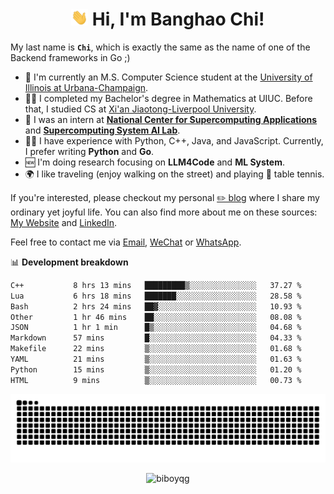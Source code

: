<h1 align="center"><img src="assets/hi.gif" height="26" alt="wave"/> Hi, I'm Banghao Chi!</h1>

My last name is **`Chi`**, which is exactly the same as the name of one of the Backend frameworks in Go ;)

- 🏫 I'm currently an M.S. Computer Science student at the [University of Illinois at Urbana-Champaign](https://illinois.edu/).
- 👨‍🎓 I completed my Bachelor's degree in Mathematics at UIUC. Before that, I studied CS at [Xi'an Jiaotong-Liverpool University](https://www.xjtlu.edu.cn/en).
- 💼 I was an intern at **[National Center for Supercomputing Applications](https://www.ncsa.illinois.edu/)** and **[Supercomputing System AI Lab](https://supercomputing-system-ai-lab.github.io/)**.
- 👨‍💻 I have experience with Python, C++, Java, and JavaScript. Currently, I prefer writing **Python** and **Go**.
- 🆕 I'm doing research focusing on **LLM4Code** and **ML System**.
- 🌍 I like traveling (enjoy walking on the street) and playing 🏓 table tennis.

If you're interested, please checkout my personal [✏️ blog](https://banghao.live) where I share my ordinary yet joyful life. You can also find more about me on these sources: [My Website](https://biboyqg.github.io/) and [LinkedIn](https://www.linkedin.com/in/banghao-chi-550737276/).

Feel free to contact me via <a href="mailto:banghao2@illinois.edu">Email</a>, [WeChat](id:banghao1023) or [WhatsApp](+12173286124).

📊 **Development breakdown**

<!--START_SECTION:waka-->

```txt
C++           8 hrs 13 mins   █████████▒░░░░░░░░░░░░░░░   37.27 %
Lua           6 hrs 18 mins   ███████░░░░░░░░░░░░░░░░░░   28.58 %
Bash          2 hrs 24 mins   ██▓░░░░░░░░░░░░░░░░░░░░░░   10.93 %
Other         1 hr 46 mins    ██░░░░░░░░░░░░░░░░░░░░░░░   08.08 %
JSON          1 hr 1 min      █▒░░░░░░░░░░░░░░░░░░░░░░░   04.68 %
Markdown      57 mins         █░░░░░░░░░░░░░░░░░░░░░░░░   04.33 %
Makefile      22 mins         ▒░░░░░░░░░░░░░░░░░░░░░░░░   01.68 %
YAML          21 mins         ▒░░░░░░░░░░░░░░░░░░░░░░░░   01.63 %
Python        15 mins         ▒░░░░░░░░░░░░░░░░░░░░░░░░   01.20 %
HTML          9 mins          ▒░░░░░░░░░░░░░░░░░░░░░░░░   00.73 %
```

<!--END_SECTION:waka-->

<picture>
  <source media="(prefers-color-scheme: dark)" srcset="https://raw.githubusercontent.com/BiboyQG/BiboyQG/output/github-contribution-grid-snake-dark.svg">
  <source media="(prefers-color-scheme: light)" srcset="https://raw.githubusercontent.com/BiboyQG/BiboyQG/output/github-contribution-grid-snake.svg">
  <img alt="github contribution grid snake animation" src="https://raw.githubusercontent.com/BiboyQG/BiboyQG/output/github-contribution-grid-snake.svg">
</picture>

<br>

<p align="center"><img src="https://komarev.com/ghpvc/?username=biboyqg&label=Profile%20views&color=0e75b6&style=flat" alt="biboyqg" /> </p>

</div>
